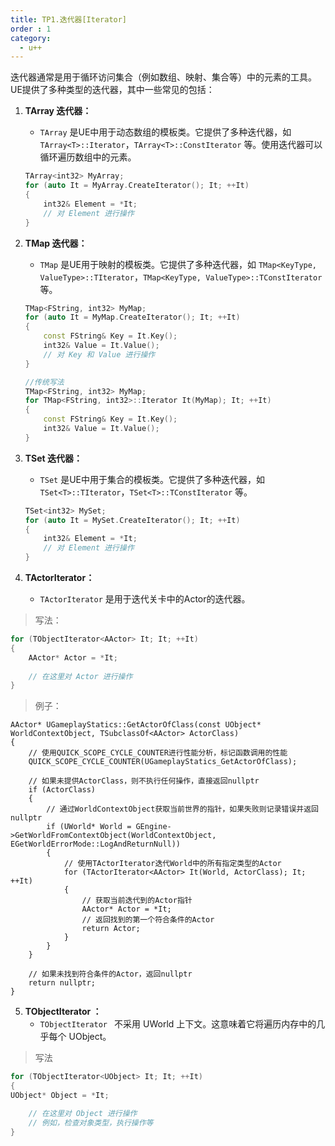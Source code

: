 ```yaml
---
title: TP1.迭代器[Iterator]
order : 1
category:
  - u++
---
```


<ChatMessage avatar="../../assets/emoji/hh.png" :avatarWidth="40">
迭代器通常是用于循环访问集合（例如数组、映射、集合等）中的元素的工具。UE提供了多种类型的迭代器，其中一些常见的包括：
</ChatMessage>

1. **TArray 迭代器：**
    - `TArray` 是UE中用于动态数组的模板类。它提供了多种迭代器，如 `TArray<T>::Iterator`，`TArray<T>::ConstIterator` 等。使用迭代器可以循环遍历数组中的元素。

   ```cpp
   TArray<int32> MyArray;
   for (auto It = MyArray.CreateIterator(); It; ++It)
   {
       int32& Element = *It;
       // 对 Element 进行操作
   }
   ```

2. **TMap 迭代器：**
    - `TMap` 是UE用于映射的模板类。它提供了多种迭代器，如 `TMap<KeyType, ValueType>::TIterator`，`TMap<KeyType, ValueType>::TConstIterator` 等。

   ```cpp
   TMap<FString, int32> MyMap;
   for (auto It = MyMap.CreateIterator(); It; ++It)
   {
       const FString& Key = It.Key();
       int32& Value = It.Value();
       // 对 Key 和 Value 进行操作
   }
   
   //传统写法
   TMap<FString, int32> MyMap;
   for TMap<FString, int32>::Iterator It(MyMap); It; ++It)
   {
       const FString& Key = It.Key();
       int32& Value = It.Value();
   }
   ```

3. **TSet 迭代器：**
    - `TSet` 是UE中用于集合的模板类。它提供了多种迭代器，如 `TSet<T>::TIterator`，`TSet<T>::TConstIterator` 等。

   ```cpp
   TSet<int32> MySet;
   for (auto It = MySet.CreateIterator(); It; ++It)
   {
       int32& Element = *It;
       // 对 Element 进行操作
   }
   ```

4. **TActorIterator：**
    - `TActorIterator` 是用于迭代关卡中的Actor的迭代器。

>写法：

```cpp
for (TObjectIterator<AActor> It; It; ++It)
{
    AActor* Actor = *It;
    
    // 在这里对 Actor 进行操作
}

```

>例子：

```cpp{13}
AActor* UGameplayStatics::GetActorOfClass(const UObject* WorldContextObject, TSubclassOf<AActor> ActorClass)
{
    // 使用QUICK_SCOPE_CYCLE_COUNTER进行性能分析，标记函数调用的性能
    QUICK_SCOPE_CYCLE_COUNTER(UGameplayStatics_GetActorOfClass);

    // 如果未提供ActorClass，则不执行任何操作，直接返回nullptr
    if (ActorClass)
    {
        // 通过WorldContextObject获取当前世界的指针，如果失败则记录错误并返回nullptr
        if (UWorld* World = GEngine->GetWorldFromContextObject(WorldContextObject, EGetWorldErrorMode::LogAndReturnNull))
        {
            // 使用TActorIterator迭代World中的所有指定类型的Actor
            for (TActorIterator<AActor> It(World, ActorClass); It; ++It)
            {
                // 获取当前迭代到的Actor指针
                AActor* Actor = *It;
                // 返回找到的第一个符合条件的Actor
                return Actor;
            }
        }
    }

    // 如果未找到符合条件的Actor，返回nullptr
    return nullptr;
}
 ```
5. **TObjectIterator ：**
    - `TObjectIterator ` 不采用 UWorld 上下文。这意味着它将遍历内存中的几乎每个 UObject。

>写法

```cpp
for (TObjectIterator<UObject> It; It; ++It)
{
UObject* Object = *It;

    // 在这里对 Object 进行操作
    // 例如，检查对象类型，执行操作等
}
```